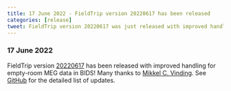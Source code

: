 ```yaml
---
title: 17 June 2022 - FieldTrip version 20220617 has been released
categories: [release]
tweet: FieldTrip version 20220617 was just released with improved handling for empty-room MEG data in BIDS thanks to @mc_vinding. See http://www.fieldtriptoolbox.org/#17-june-2022
---
```


### 17 June 2022

FieldTrip version [20220617](http://github.com/fieldtrip/fieldtrip/releases/tag/20220617) has been released with improved handling for empty-room MEG data in BIDS! Many thanks to [Mikkel C. Vinding](https://github.com/mcvinding). See [GitHub](https://github.com/fieldtrip/fieldtrip/compare/20220531...20220617) for the detailed list of updates.
